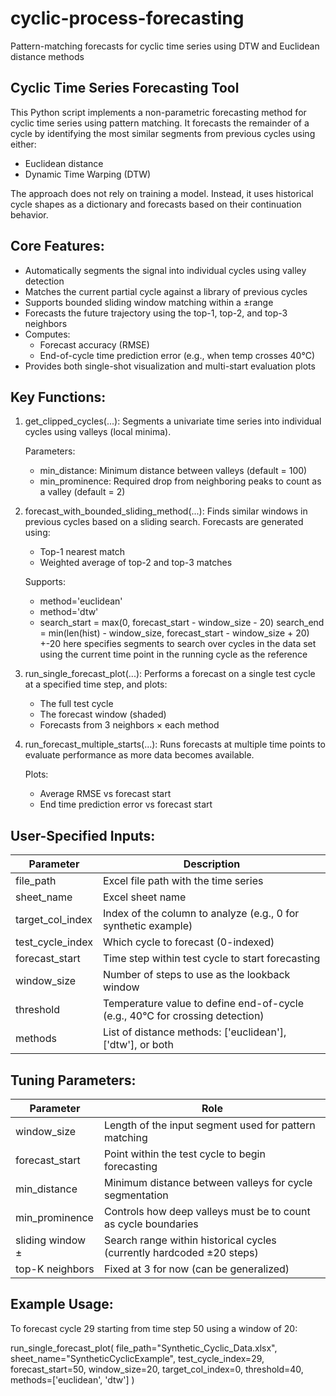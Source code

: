 # cyclic-process-forecasting
Pattern-matching forecasts for cyclic time series using DTW and Euclidean distance methods


Cyclic Time Series Forecasting Tool
------------------------------------

This Python script implements a non-parametric forecasting method for cyclic time series using pattern matching.
It forecasts the remainder of a cycle by identifying the most similar segments from previous cycles using either:

- Euclidean distance
- Dynamic Time Warping (DTW)

The approach does not rely on training a model. Instead, it uses historical cycle shapes as a dictionary and forecasts
based on their continuation behavior.

Core Features:
--------------
- Automatically segments the signal into individual cycles using valley detection
- Matches the current partial cycle against a library of previous cycles
- Supports bounded sliding window matching within a ±range
- Forecasts the future trajectory using the top-1, top-2, and top-3 neighbors
- Computes:
    - Forecast accuracy (RMSE)
    - End-of-cycle time prediction error (e.g., when temp crosses 40°C)
- Provides both single-shot visualization and multi-start evaluation plots

Key Functions:
--------------

1. get_clipped_cycles(...):
   Segments a univariate time series into individual cycles using valleys (local minima).

   Parameters:
   - min_distance: Minimum distance between valleys (default = 100)
   - min_prominence: Required drop from neighboring peaks to count as a valley (default = 2)

2. forecast_with_bounded_sliding_method(...):
   Finds similar windows in previous cycles based on a sliding search.
   Forecasts are generated using:
   - Top-1 nearest match
   - Weighted average of top-2 and top-3 matches

   Supports:
   - method='euclidean'
   - method='dtw'
   -  search_start = max(0, forecast_start - window_size - 20)
      search_end = min(len(hist) - window_size, forecast_start - window_size + 20)
      +-20 here specifies segments to search over cycles in the data set using the current time point in the running cycle as the reference

3. run_single_forecast_plot(...):
   Performs a forecast on a single test cycle at a specified time step, and plots:
   - The full test cycle
   - The forecast window (shaded)
   - Forecasts from 3 neighbors × each method

4. run_forecast_multiple_starts(...):
   Runs forecasts at multiple time points to evaluate performance as more data becomes available.

   Plots:
   - Average RMSE vs forecast start
   - End time prediction error vs forecast start

User-Specified Inputs:
----------------------

| Parameter            | Description                                                                 |
|----------------------|-----------------------------------------------------------------------------|
| file_path            | Excel file path with the time series                                        |
| sheet_name           | Excel sheet name                                                            |
| target_col_index     | Index of the column to analyze (e.g., 0 for synthetic example)              |
| test_cycle_index     | Which cycle to forecast (0-indexed)                                         |
| forecast_start       | Time step within test cycle to start forecasting                            |
| window_size          | Number of steps to use as the lookback window                               |
| threshold            | Temperature value to define end-of-cycle (e.g., 40°C for crossing detection)|
| methods              | List of distance methods: ['euclidean'], ['dtw'], or both                   |

Tuning Parameters:
------------------

| Parameter           | Role                                                                 |
|---------------------|----------------------------------------------------------------------|
| window_size         | Length of the input segment used for pattern matching                |
| forecast_start      | Point within the test cycle to begin forecasting                     |
| min_distance        | Minimum distance between valleys for cycle segmentation              |
| min_prominence      | Controls how deep valleys must be to count as cycle boundaries       |
| sliding window ±    | Search range within historical cycles (currently hardcoded ±20 steps)|
| top-K neighbors     | Fixed at 3 for now (can be generalized)                              |

Example Usage:
--------------

To forecast cycle 29 starting from time step 50 using a window of 20:

run_single_forecast_plot(
    file_path="Synthetic_Cyclic_Data.xlsx",
    sheet_name="SyntheticCyclicExample",
    test_cycle_index=29,
    forecast_start=50,
    window_size=20,
    target_col_index=0,
    threshold=40,
    methods=['euclidean', 'dtw']
)

